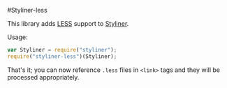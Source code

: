 #Styliner-less

This library adds [LESS](http://lesscss.org) support to [Styliner](https://github.com/SLaks/Styliner).

Usage:

```javascript
var Styliner = require("styliner");
require("styliner-less")(Styliner);
```

That's it; you can now reference `.less` files in `<link>` tags and they will be processed appropriately.